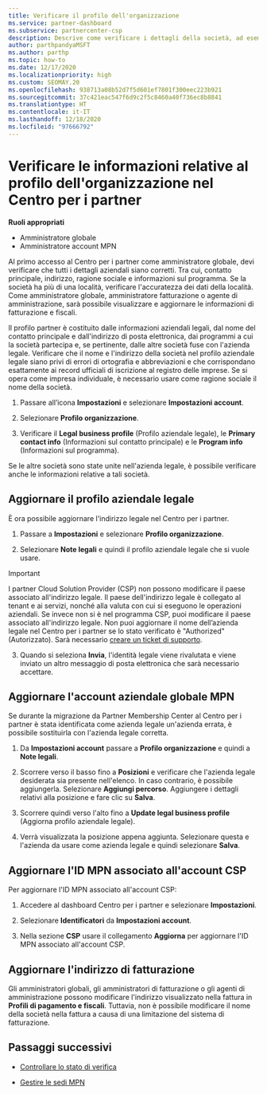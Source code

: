 ```yaml
---
title: Verificare il profilo dell'organizzazione
ms.service: partner-dashboard
ms.subservice: partnercenter-csp
description: Descrive come verificare i dettagli della società, ad esempio contatto principale, indirizzo e informazioni sul programma. Puoi anche aggiornare l'indirizzo legale e di fatturazione.
author: parthpandyaMSFT
ms.author: parthp
ms.topic: how-to
ms.date: 12/17/2020
ms.localizationpriority: high
ms.custom: SEOMAY.20
ms.openlocfilehash: 938713a08b52d7f5d601ef7801f300eec223b921
ms.sourcegitcommit: 37c421eac547f6d9c2f5c8460a40f736ec8b8841
ms.translationtype: HT
ms.contentlocale: it-IT
ms.lasthandoff: 12/18/2020
ms.locfileid: "97666792"
---
```

# <a name="verify-your-organization-profile-information-in-partner-center"></a>Verificare le informazioni relative al profilo dell'organizzazione nel Centro per i partner

**Ruoli appropriati**

- Amministratore globale
- Amministratore account MPN

Al primo accesso al Centro per i partner come amministratore globale, devi verificare che tutti i dettagli aziendali siano corretti. Tra cui, contatto principale, indirizzo, ragione sociale e informazioni sul programma. Se la società ha più di una località, verificare l'accuratezza dei dati della località. Come amministratore globale, amministratore fatturazione o agente di amministrazione, sarà possibile visualizzare e aggiornare le informazioni di fatturazione e fiscali.

Il profilo partner è costituito dalle informazioni aziendali legali, dal nome del contatto principale e dall'indirizzo di posta elettronica, dai programmi a cui la società partecipa e, se pertinente, dalle altre società fuse con l'azienda legale. Verificare che il nome e l'indirizzo della società nel profilo aziendale legale siano privi di errori di ortografia e abbreviazioni e che corrispondano esattamente ai record ufficiali di iscrizione al registro delle imprese. Se si opera come impresa individuale, è necessario usare come ragione sociale il nome della società.

1. Passare all’icona **Impostazioni** e selezionare **Impostazioni account**.
 
1. Selezionare **Profilo organizzazione**. 

2. Verificare il **Legal business profile** (Profilo aziendale legale), le **Primary contact info** (Informazioni sul contatto principale) e le **Program info** (Informazioni sul programma).

Se le altre società sono state unite nell'azienda legale, è possibile verificare anche le informazioni relative a tali società. 

## <a name="update-your-legal-business-profile"></a>Aggiornare il profilo aziendale legale

È ora possibile aggiornare l'indirizzo legale nel Centro per i partner.

1. Passare a **Impostazioni** e selezionare **Profilo organizzazione**.


2. Selezionare **Note legali** e quindi il profilo aziendale legale che si vuole usare.

>[!Important]
>I partner Cloud Solution Provider (CSP) non possono modificare il paese associato all'indirizzo legale. Il paese dell'indirizzo legale è collegato al tenant e ai servizi, nonché alla valuta con cui si eseguono le operazioni aziendali. Se invece non si è nel programma CSP, puoi modificare il paese associato all'indirizzo legale. Non puoi aggiornare il nome dell’azienda legale nel Centro per i partner se lo stato verificato è "Authorized" (Autorizzato). Sarà necessario [creare un ticket di supporto](https://partner.microsoft.com/dashboard/support/csp/servicerequests/create?stage=2&topicid=eb74583c-61b3-2124-bffc-00920e0ae772).

3. Quando si seleziona **Invia**, l'identità legale viene rivalutata e viene inviato un altro messaggio di posta elettronica che sarà necessario accettare.

## <a name="update-your-mpn-global-business-account"></a>Aggiornare l'account aziendale globale MPN

Se durante la migrazione da Partner Membership Center al Centro per i partner è stata identificata come azienda legale un'azienda errata, è possibile sostituirla con l'azienda legale corretta.

1. Da **Impostazioni account** passare a **Profilo organizzazione** e quindi a **Note legali**.

1.  Scorrere verso il basso fino a **Posizioni** e verificare che l'azienda legale desiderata sia presente nell'elenco. In caso contrario, è possibile aggiungerla. Selezionare **Aggiungi percorso**. Aggiungere i dettagli relativi alla posizione e fare clic su **Salva**.

2. Scorrere quindi verso l'alto fino a **Update legal business profile** (Aggiorna profilo aziendale legale).

3. Verrà visualizzata la posizione appena aggiunta. Selezionare questa e l'azienda da usare come azienda legale e quindi selezionare **Salva**.

## <a name="update-your-mpn-id-associated-with-your-csp-account"></a>Aggiornare l'ID MPN associato all'account CSP

Per aggiornare l'ID MPN associato all'account CSP:

1. Accedere al dashboard Centro per i partner e selezionare **Impostazioni**.
 
1. Selezionare **Identificatori** da **Impostazioni account**.

1. Nella sezione **CSP** usare il collegamento **Aggiorna** per aggiornare l'ID MPN associato all'account CSP. 


## <a name="update-your-billing-address"></a>Aggiornare l'indirizzo di fatturazione

Gli amministratori globali, gli amministratori di fatturazione o gli agenti di amministrazione possono modificare l'indirizzo visualizzato nella fattura in **Profili di pagamento e fiscali**. Tuttavia, non è possibile modificare il nome della società nella fattura a causa di una limitazione del sistema di fatturazione.

## <a name="next-steps"></a>Passaggi successivi


- [Controllare lo stato di verifica](verification-responses.md)
 
- [Gestire le sedi MPN](manage-locations.md)




